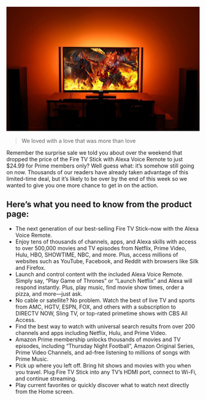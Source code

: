 ![TV](/assets/img/blog/amzntv.jpg)

> We loved with a love that was more than love

Remember the surprise sale we told you about over the weekend that dropped the price of the Fire TV Stick with Alexa Voice Remote to just $24.99 for Prime members only? Well guess what: it’s somehow still going on now. Thousands of our readers have already taken advantage of this limited-time deal, but it’s likely to be over by the end of this week so we wanted to give you one more chance to get in on the action.

## Here’s what you need to know from the product page:
* The next generation of our best-selling Fire TV Stick–now with the Alexa Voice Remote.
* Enjoy tens of thousands of channels, apps, and Alexa skills with access to over 500,000 movies and TV episodes from Netflix, Prime Video, Hulu, HBO, SHOWTIME, NBC, and more. Plus, access millions of websites such as YouTube, Facebook, and Reddit with browsers like Silk and Firefox.
* Launch and control content with the included Alexa Voice Remote. Simply say, “Play Game of Thrones” or “Launch Netflix” and Alexa will respond instantly. Plus, play music, find movie show times, order a pizza, and more—just ask.
* No cable or satellite? No problem. Watch the best of live TV and sports from AMC, HGTV, ESPN, FOX, and others with a subscription to DIRECTV NOW, Sling TV, or top-rated primetime shows with CBS All Access.
* Find the best way to watch with universal search results from over 200 channels and apps including Netflix, Hulu, and Prime Video.
* Amazon Prime membership unlocks thousands of movies and TV episodes, including “Thursday Night Football”, Amazon Original Series, Prime Video Channels, and ad-free listening to millions of songs with Prime Music.
* Pick up where you left off. Bring hit shows and movies with you when you travel. Plug Fire TV Stick into any TV’s HDMI port, connect to Wi-Fi, and continue streaming.
* Play current favorites or quickly discover what to watch next directly from the Home screen.

